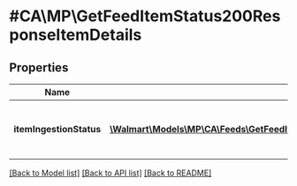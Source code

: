 # #CA\MP\GetFeedItemStatus200ResponseItemDetails

## Properties

Name | Type | Description | Notes
------------ | ------------- | ------------- | -------------
**itemIngestionStatus** | [**\Walmart\Models\MP\CA\Feeds\GetFeedItemStatus200ResponseItemDetailsItemIngestionStatusInner[]**](GetFeedItemStatus200ResponseItemDetailsItemIngestionStatusInner.md) | The ingestion status of an individual item | [optional]


[[Back to Model list]](../) [[Back to API list]](../../Api/CA/MP) [[Back to README]](../../README.md)
